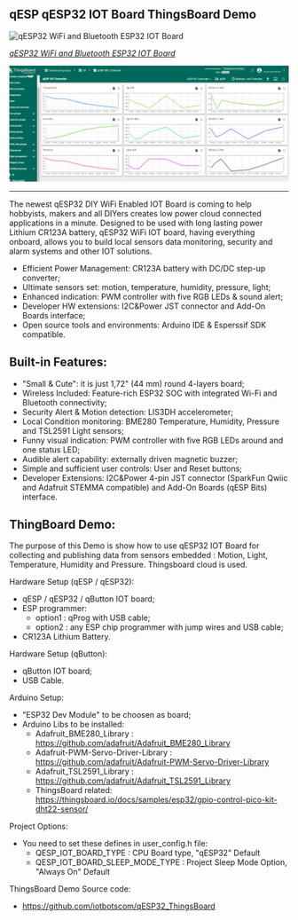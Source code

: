 qESP qESP32 IOT Board ThingsBoard Demo
------------------------------

![qESP32 WiFi and Bluetooth ESP32 IOT Board](https://cdn.shopify.com/s/files/1/0269/3100/3464/products/iotbotscom-qesp32-iot-arduino-wifi-esp32_1024x1024@2x.jpg)

[*qESP32 WiFi and Bluetooth ESP32 IOT Board*](https://www.iot-bots.com/collections/qesp-iot/products/qesp32-esp32-diy-iot-development-kit)

![qESP32 IOT Board ThingsBoard Demo](https://github.com/iotbotscom/qESP32_ThingsBoard/blob/main/pics/qESP-qESP32-esp32-wifi-thingsboard-cloud.png)

------------------------------

The newest qESP32 DIY WiFi Enabled IOT Board is coming to help hobbyists, makers and all DIYers creates low power cloud connected applications in a minute. Designed to be used with long lasting power Lithium CR123A battery, qESP32 WiFi IOT board, having everything onboard, allows you to build local sensors data monitoring, security and alarm systems and other IOT solutions. 

- Efficient Power Management: CR123A battery with DC/DC step-up converter;
- Ultimate sensors set: motion, temperature, humidity, pressure, light;
- Enhanced indication: PWM controller with five RGB LEDs & sound alert;
- Developer HW extensions: I2C&Power JST connector and Add-On Boards interface;
- Open source tools and environments: Arduino IDE & Esperssif SDK compatible.

Built-in Features:
------------------------------

 - "Small & Сute": it is just 1,72" (44 mm) round 4-layers board;
 - Wireless Included: Feature-rich ESP32 SOC with integrated Wi-Fi and Bluetooth connectivity;
 - Security Alert & Motion detection: LIS3DH accelerometer;
 - Local Condition monitoring: BME280 Temperature, Humidity, Pressure and TSL2591 Light sensors;
 - Funny visual indication: PWM controller with five RGB LEDs around and one status LED;
 - Audible alert capability: externally driven magnetic buzzer;
 - Simple and sufficient user controls: User and Reset buttons;
 - Developer Extensions: I2C&Power 4-pin JST connector (SparkFun Qwiic and Adafruit STEMMA compatible) and Add-On Boards (qESP Bits) interface.

ThingBoard Demo:
------------------------------
The purpose of this Demo is show how to use qESP32 IOT Board for collecting and publishing data from sensors embedded : Motion, Light, Temperature, Humidity and Pressure.
Thingsboard cloud is used.

Hardware Setup (qESP / qESP32):
 - qESP / qESP32 / qButton IOT board;
 - ESP programmer:
    - option1 : qProg with USB cable;
    - option2 : any ESP chip programmer with jump wires and USB cable;
 - CR123A Lithium Battery.

Hardware Setup (qButton):
 - qButton IOT board;
 - USB Cable.

Arduino Setup:
 - "ESP32 Dev Module" to be choosen as board;
 - Arduino Libs to be installed:
   - Adafruit_BME280_Library : https://github.com/adafruit/Adafruit_BME280_Library
   - Adafruit-PWM-Servo-Driver-Library : https://github.com/adafruit/Adafruit-PWM-Servo-Driver-Library
   - Adafruit_TSL2591_Library : https://github.com/adafruit/Adafruit_TSL2591_Library
   - ThingsBoard related: https://thingsboard.io/docs/samples/esp32/gpio-control-pico-kit-dht22-sensor/

Project Options:
 - You need to set these defines in user_config.h file:
   - QESP_IOT_BOARD_TYPE : CPU Board type, "qESP32" Default
   - QESP_IOT_BOARD_SLEEP_MODE_TYPE : Project Sleep Mode Option, "Always On" Default

ThingsBoard Demo Source code:
- https://github.com/iotbotscom/qESP32_ThingsBoard

